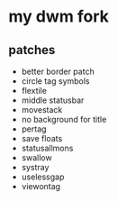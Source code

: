 # my dwm fork

## patches
- better border patch
- circle tag symbols
- flextile
- middle statusbar
- movestack
- no background for title
- pertag
- save floats
- statusallmons
- swallow
- systray
- uselessgap
- viewontag
